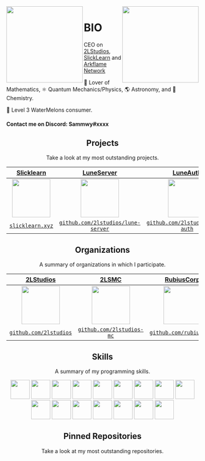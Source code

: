 <img align='left' src='https://raw.githubusercontent.com/sammwyy/sammwyy/master/sprites/LinkFront_Beat.gif' width='200"'>  
<img align='right' src='https://raw.githubusercontent.com/sammwyy/sammwyy/master/sprites/zelda.gif' width='200"'>  

# BIO
CEO on [2LStudios](https://twitter.com/2lstudios), [SlickLearn](https://twitter.com/slicklearn) and [Arkflame Network](https://twitter.com/ArkflameNetwork)  

🧮 Lover of Mathematics, ⚛️ Quantum Mechanics/Physics, 🌎 Astronomy, and 🧪 Chemistry.  
  
🍉 Level 3 WaterMelons consumer.  

#### Contact me on Discord: Sammwy#xxxx

<h2 align="center">Projects</h2>
<p align="center">Take a look at my most outstanding projects.</p>


|                             <a href="http://slicklearn.xyz" target="_blank">**Slicklearn**</a>                             |                   <a href="https://github.com/2lstudios/lune-server" target="_blank">**LuneServer**</a>                    |                    <a href="https://github.com/2lstudios/lune-auth" target="_blank">**LuneAuth**</a>                     |                            <a href="http://2lidea.glitch.me" target="_blank">**IDEA**</a>                            |
| :------------------------------------------------------------------------------------------------------------------------: | :------------------------------------------------------------------------------------------------------------------------: | :----------------------------------------------------------------------------------------------------------------------: | :------------------------------------------------------------------------------------------------------------------: |
| <img align='center' src='https://raw.githubusercontent.com/sammwyy/sammwyy/master/projects/slicklearn.png' height='100px'> | <img align='center' src='https://raw.githubusercontent.com/sammwyy/sammwyy/master/projects/luneserver.png' height='100px'> | <img align='center' src='https://raw.githubusercontent.com/sammwyy/sammwyy/master/projects/luneauth.png' height='100px'> | <img align='center' src='https://raw.githubusercontent.com/sammwyy/sammwyy/master/projects/idea.png' height='100px'> |
|                            <a href="http://slicklearn.xyz" target="_blank">`slicklearn.xyz`</a>                            |          <a href="http://github.com/2lstudios/lune-server" target="_blank">`github.com/2lstudios/lune-server`</a>          |           <a href="http://github.com/2lstudios/lune-auth" target="_blank">`github.com/2lstudios/lune-auth`</a>           |                      <a href="https://2lidea.glitch.me/" target="_blank">`2lidea.glitch.me`</a>                      |

<h2 align="center">Organizations</h2>
<p align="center">A summary of organizations in which I participate.</p>

|               <a href="https://github.com/2lstudios" target="_blank">**2LStudios**</a>                |                <a href="https://github.com/2LStudios-MC" target="_blank">**2LSMC**</a>                |              <a href="https://github.com/rubiuscorp" target="_blank">**RubiusCorp**</a>               |                 <a href="https://github.com/playpulse" target="_blank">**Pulse**</a>                  |
| :---------------------------------------------------------------------------------------------------: | :---------------------------------------------------------------------------------------------------: | :---------------------------------------------------------------------------------------------------: | :---------------------------------------------------------------------------------------------------: |
| <img align='center' src='https://avatars0.githubusercontent.com/u/47465684?s=200&v=4' height='100px'> | <img align='center' src='https://avatars2.githubusercontent.com/u/53847752?s=200&v=4' height='100px'> | <img align='center' src='https://avatars2.githubusercontent.com/u/60458264?s=200&v=4' height='100px'> | <img align='center' src='https://avatars3.githubusercontent.com/u/56809805?s=200&v=4' height='100px'> |
|           <a href="http://github.com/2lstudios" target="_blank">`github.com/2lstudios`</a>            |        <a href="http://github.com/2lstudios-mc" target="_blank">`github.com/2lstudios-mc`</a>         |          <a href="https://github.com/rubiuscorp" target="_blank">`github.com/rubiuscorp`</a>          |           <a href="https://github.com/playpulse" target="_blank">`github.com/playpulse`</a>           |

<h2 align="center">Skills</h2>
<p align="center">A summary of my programming skills.</p>

<p align="center">
  <img src='https://raw.githubusercontent.com/sammwyy/sammwyy/master/skills/angular.png' height='50px'>
  <img src='https://raw.githubusercontent.com/sammwyy/sammwyy/master/skills/cpp.png' height='50px'>
  <img src='https://raw.githubusercontent.com/sammwyy/sammwyy/master/skills/csharp.png' height='50px'>
  <img src='https://raw.githubusercontent.com/sammwyy/sammwyy/master/skills/css.png' height='50px'>
  <img src='https://raw.githubusercontent.com/sammwyy/sammwyy/master/skills/express.png' height='50px'>
  <img src='https://raw.githubusercontent.com/sammwyy/sammwyy/master/skills/html.png' height='50px'>
  <img src='https://raw.githubusercontent.com/sammwyy/sammwyy/master/skills/java.png' height='50px'>
  <img src='https://raw.githubusercontent.com/sammwyy/sammwyy/master/skills/javascript.jpg' height='50px'>
  <img src='https://raw.githubusercontent.com/sammwyy/sammwyy/master/skills/lua.png' height='50px'>
  <img src='https://raw.githubusercontent.com/sammwyy/sammwyy/master/skills/mongo.png' height='50px'>
  <img src='https://raw.githubusercontent.com/sammwyy/sammwyy/master/skills/nodejs.png' height='50px'>
  <img src='https://raw.githubusercontent.com/sammwyy/sammwyy/master/skills/php.png' height='50px'>
  <img src='https://raw.githubusercontent.com/sammwyy/sammwyy/master/skills/python.png' height='50px'>
  <img src='https://raw.githubusercontent.com/sammwyy/sammwyy/master/skills/react.png' height='50px'>
  <img src='https://raw.githubusercontent.com/sammwyy/sammwyy/master/skills/unity.png' height='50px'>
  <img src='https://raw.githubusercontent.com/sammwyy/sammwyy/master/skills/vue.png' height='50px'>
</p>

<h2 align="center">Pinned Repositories</h2>
<p align="center">Take a look at my most outstanding repositories.</p>

